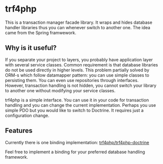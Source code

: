 trf4php
=======

This is a transaction manager facade library. It wraps and hides database handler libraries thus you can whenever switch to another one. The idea came from the Spring framwework.

Why is it useful?
-----------------

If you separate your project to layers, you probably have application layer with several service classes. Common requirement is that database libraries do not be used directly
in higher levels. This problem partially solved by ORM-s which follow datamapper pattern: you can use simple classes to persisting them. You can even use repositories through interfaces.
However, transaction handling is not hidden, you cannot switch your library to another one without modifying your service classes.

trf4php is a simple interface. You can use it in your code for transaction handling and you can change the current implementation. Perhaps you use simple PDO but you would like to switch to Doctrine. It requires just a configuration change.

Features
--------

Currently there is one binding implementation: [trf4php/trf4php-doctrine](https://github.com/szjani/trf4php-doctrine)

Feel free to implement a binding for your preferred database handling framework.
